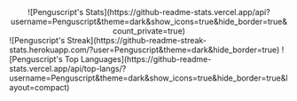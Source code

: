 <center>![Penguscript's Stats](https://github-readme-stats.vercel.app/api?username=Penguscript&theme=dark&show_icons=true&hide_border=true&count_private=true)</center>  
![Penguscript's Streak](https://github-readme-streak-stats.herokuapp.com/?user=Penguscript&theme=dark&hide_border=true)  
![Penguscript's Top Languages](https://github-readme-stats.vercel.app/api/top-langs/?username=Penguscript&theme=dark&show_icons=true&hide_border=true&layout=compact)  
